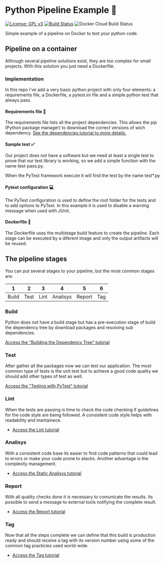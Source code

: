 # Python Pipeline Example 🐍

[![License: GPL v3](https://img.shields.io/badge/License-GPLv3-blue.svg)](https://www.gnu.org/licenses/gpl-3.0)
[![Build Status](https://travis-ci.com/edumco/python-pipeline-example.svg?branch=master)](https://travis-ci.com/edumco/python-pipeline-example)
![Docker Cloud Build Status](https://img.shields.io/docker/cloud/build/edumco/python-pipeline-example)

Simple example of a pipeline on Docker to test your python code.

## Pipeline on a container

Although several pipeline solutions exist, they are too complex for small projects. With this solution you just need a Dockerfile.

### Implementation

In this repo i've add a very basic python project with only four elements: a requirements file, a Dockerfile, a pytest.ini file and a simple python test that always pass.

#### Requirements file 📃

The requirements file lists all the project dependencies. This allows the pip (Python package manager) to download the correct versions of wich dependency. [See the dependencies tutorial to more details.](pipeline/dependencies.md)

#### Sample test ✅

Our project does not have a software but we need at least a single test to prove that our test library is working, so we add a simple function with the name test-pass.py.

When the PyTest framework execute it will find the test by the name test\*.py

#### Pytest configuration 💻

The PyTest configuration is used to define the root folder for the tests and to add options to PyTest. In this example it is used to disable a warning message when used with JUnit.

#### Dockerfile 🐳

The Dockerfile uses the multistage build feature to create the pipeline. Each stage can be executed by a diferent image and only the output artifacts will be reused.

## The pipeline stages

You can put several stages to your pipeline, but the most common stages are:

| 1     | 2    | 3    | 4        | 5      | 6   |
| ----- | ---- | ---- | -------- | ------ | --- |
| Build | Test | Lint | Analisys | Report | Tag |

### Build

Python does not have a build stage but has a pre-execution stage of build the dependency tree by download packages and resolving sub dependencies.

[Access the "Building the Dependency Tree" tutorial](pipeline/dependencies.md)

### Test

After gather all the packages now we can test our application. The most common type of tests is the unit test but to achieve a good code quality we should add other types of test as well.

[Access the "Testing with PyTest" tutorial](pipeline/tests.md)

### Lint

When the tests are passing is time to check the code checking if guidelines for the code style are being followed. A consistent code style helps with readability and mantainece.

- [Access the Lint tutorial](pipeline/lint.md)

### Analisys

With a consistent code base its easier to find code patterns that could lead to errors or make your code prone to atacks. Another advantage is the complexity management.

- [Access the Static Analisys tutorial](pipeline/static-analisys.md)

### Report

With all quality checks done it is necessary to comunicate the results. Its possible to send a message to external tools notifying the complete result.

- [Access the Report tutorial](pipeline/reports.md)

### Tag

Now that all the steps complete we can define that this build is production ready and should receive a tag with its version number using some of the common tag practicies used world-wide.

- [Access the Tag tutorial](pipeline/tagging.md)
